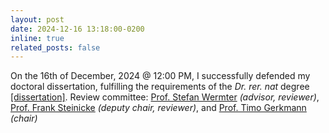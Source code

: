 ```yaml
---
layout: post
date: 2024-12-16 13:18:00-0200
inline: true
related_posts: false
---
```


On the 16th of December, 2024 @ 12:00 PM, I successfully defended my doctoral dissertation, fulfilling the requirements of the *Dr. rer. nat* degree [\[dissertation\]](https://ediss.sub.uni-hamburg.de/bitstream/ediss/11427/1/DoctoralDissertation_FaresAbawi_2024.pdf). 
Review committee: [Prof. Stefan Wermter](https://www.inf.uni-hamburg.de/en/inst/ab/wtm/people/wermter.html) *(advisor, reviewer)*, [Prof. Frank Steinicke](https://www.inf.uni-hamburg.de/en/inst/ab/hci/people/steinicke.html) *(deputy chair, reviewer)*, and [Prof. Timo Gerkmann](https://www.inf.uni-hamburg.de/en/inst/ab/sp/people/gerkmann.html) *(chair)*
